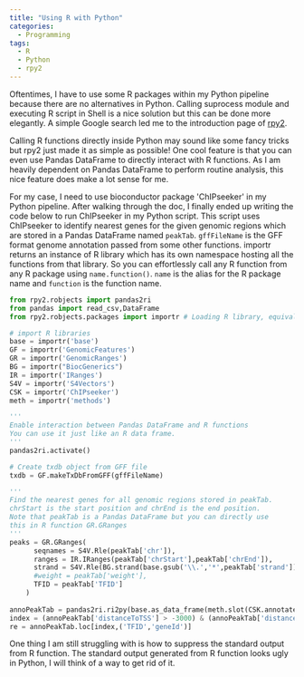 ```yaml
---
title: "Using R with Python"
categories:
  - Programming
tags:
  - R
  - Python
  - rpy2
---
```

Oftentimes, I have to use some R packages within my Python pipeline because there are no alternatives in Python. Calling suprocess module and executing R script in Shell is a nice solution but this can be done more elegantly. A simple Google search led me to the introduction page of [rpy2](https://rpy2.readthedocs.io/en/version_2.8.x/).

Calling R functions directly inside Python may sound like some fancy tricks but rpy2 just made it as simple as possible! One cool feature is that you can even use Pandas DataFrame to directly interact with R functions. As I am heavily dependent on Pandas DataFrame to perform routine analysis, this nice feature does make a lot sense for me. 

For my case, I need to use bioconductor package 'ChIPseeker' in my Python pipeline. After walking through the doc, I finally ended up writing the code below to run ChIPseeker in my Python script. This script uses ChIPseeker to identify nearest genes for the given genomic regions which are stored in a Pandas DataFrame named `peakTab`. `gffFileName` is the GFF format genome annotation passed from some other functions. importr returns an instance of R library which has its own namespace hosting all the functions from that library. So you can effortlessly call any R function from any R package using `name.function()`. `name` is the alias for the R package name and `function` is the function name. 

```python
from rpy2.robjects import pandas2ri
from pandas import read_csv,DataFrame
from rpy2.robjects.packages import importr # Loading R library, equivalent to library() in R

# import R libraries
base = importr('base')
GF = importr('GenomicFeatures')
GR = importr('GenomicRanges')
BG = importr("BiocGenerics")
IR = importr('IRanges')
S4V = importr('S4Vectors')
CSK = importr('ChIPseeker')
meth = importr('methods')

'''
Enable interaction between Pandas DataFrame and R functions
You can use it just like an R data frame.
'''
pandas2ri.activate() 

# Create txdb object from GFF file
txdb = GF.makeTxDbFromGFF(gffFileName)

'''
Find the nearest genes for all genomic regions stored in peakTab.
chrStart is the start position and chrEnd is the end position.
Note that peakTab is a Pandas DataFrame but you can directly use
this in R function GR.GRanges
'''
peaks = GR.GRanges(
      seqnames = S4V.Rle(peakTab['chr']),
      ranges = IR.IRanges(peakTab['chrStart'],peakTab['chrEnd']),
      strand = S4V.Rle(BG.strand(base.gsub('\\.','*',peakTab['strand']))),
      #weight = peakTab['weight'],
      TFID = peakTab['TFID']
    )
    
annoPeakTab = pandas2ri.ri2py(base.as_data_frame(meth.slot(CSK.annotatePeak(peaks,TxDb = txdb),"anno")))
index = (annoPeakTab['distanceToTSS'] > -3000) & (annoPeakTab['distanceToTSS'] <= 500)
re = annoPeakTab.loc[index,('TFID','geneId')]
```
One thing I am still struggling with is how to suppress the standard output from R function. The standard output generated from R function looks ugly in Python, I will think of a way to get rid of it.   
